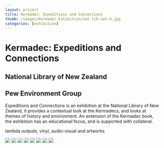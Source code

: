 ```yaml
---
layout: project
title: Kermadec: Expeditions and Connections
thumb: /images/Kermadec-Exhibition/nat-lib-set-0.jpg
categories: [exhibition]
---
```


# Kermadec: Expeditions and Connections

## National Library of New Zealand 
## Pew Environment Group

Expeditions and Connections is an exhibition at the National Library of New Zealand, it provides a contextual look at the Kermadecs, and looks at themes of history and environment. An extension of the Kermadec book, the exhibition has an educational focus, and is supported with collateral.


lambda outputs, vinyl, audio-visual and artworks

![](//images/Kermadec-Exhibition/nat-lib-set-1.jpg)
![](//images/Kermadec-Exhibition/nat-lib-set-2.jpg)
![](//images/Kermadec-Exhibition/nat-lib-set-3.jpg)
![](//images/Kermadec-Exhibition/nat-lib-set-4.jpg)
![](//images/Kermadec-Exhibition/nat-lib-set-5.jpg)
![](//images/Kermadec-Exhibition/nat-lib-set-6.jpg)
![](//images/Kermadec-Exhibition/nat-lib-set-7.jpg)
![](//images/Kermadec-Exhibition/nat-lib-set-8.jpg)

